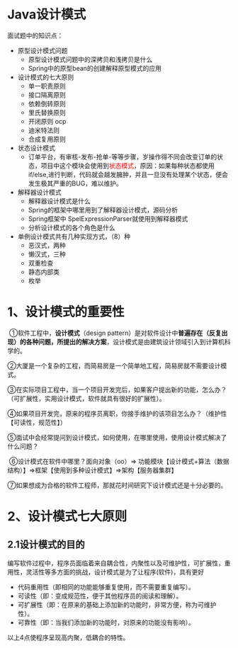 # Java设计模式

面试题中的知识点：

- 原型设计模式问题
  - 原型设计模式问题中的深拷贝和浅拷贝是什么
  - Spring中的原型bean的创建解释原型模式的应用
- 设计模式的七大原则
  - 单一职责原则
  - 接口隔离原则
  -  依赖倒转原则
  -  里氏替换原则
  -  开闭原则 ocp
  -  迪米特法则
  - 合成复用原则
- 状态设计模式
  - 订单平台，有审核-发布-抢单-等等步骤，岁操作得不同会改变订单的状态，项目中这个模块会使用到<font color="red">状态模式</font>，原因：如果每种状态都使用if/else,进行判断，代码就会越发臃肿，并且一旦没有处理某个状态，便会发生极其严重的BUG，难以维护。
- 解释器设计模式
  - 解释器设计模式是什么
  - Spring的框架中哪里用到了解释器设计模式，源码分析
  -  Spring框架中 SpelExpressionParser就使用到解释器模式
  - 分析设计模式的各个角色是什么
- 单例设计模式共有几种实现方式，（8）种
  - 恶汉式，两种
  - 懒汉式，三种
  - 双重检查
  - 静态内部类
  - 枚举

# 1、设计模式的重要性

​		①软件工程中，**设计模式**（design pattern）是对软件设计中**普遍存在（反复出现）**的各种问题，所提出的**解决方案**，设计模式是由建筑设计领域引入到计算机科学的。

​		②大厦是一个复杂的工程，而简易房是一个简单地工程，简易房就不需要设计模式。

​		③在实际项目工程中，当一个项目开发完后，如果客户提出新的功能，怎么办？（可扩展性，实用设计模式，软件就具有很好的扩展性）。

​		④如果项目开发完，原来的程序员离职，你接手维护的该项目怎么办？（维护性【可读性，规范性】）

​		⑤面试中会经常提问到设计模式，如何使用，在哪里使用，使用设计模式解决了什么问题？

​		⑥设计模式在软件中哪里？面向对象（oo）=> 功能模块【设计模式+算法（数据结构）】=>框架【使用到多种设计模式】=>架构【服务器集群】

​		⑦如果想成为合格的软件工程师，那就花时间研究下设计模式还是十分必要的。

# 2、设计模式七大原则

## 2.1设计模式的目的

​		编写软件过程中，程序员面临着来自耦合性，内聚性以及可维护性，可扩展性，重用性，灵活性等多方面的挑战，设计模式是为了让程序(软件)，具有更好

- 代码重用性（即相同的功能能够重复使用，而不需要重复编写）。
- 可读性（即：变成规范性，便于其他程序员的阅读和理解）。
- 可扩展性（即：在原来的基础上添加新的功能时，非常方便，称为可维护性）。
- 可靠性（即：当我们添加新的功能时，对原来的功能没有影响）。

以上4点使程序呈现高内聚，低耦合的特性。